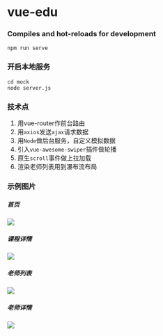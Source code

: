 # vue-edu

### Compiles and hot-reloads for development
```
npm run serve
```

### 开启本地服务
```
cd mock
node server.js
```

### 技术点

1. 用vue-router作前台路由
2. 用`axios`发送`ajax`请求数据
3. 用`Node`做后台服务，自定义模拟数据
4. 引入`vue-awesome-swiper`插件做轮播
5. 原生`scroll`事件做上拉加载
6. 渲染老师列表用到瀑布流布局

### 示例图片

##### 	首页

![](C:\Users\Administrator\Desktop\jinxun\vue\vue-edu\exampleImg\1549858020(1).jpg)

##### 	课程详情

![](C:\Users\Administrator\Desktop\jinxun\vue\vue-edu\exampleImg\1549858087(1).jpg)

##### 	老师列表

![](C:\Users\Administrator\Desktop\jinxun\vue\vue-edu\exampleImg\1549858272(1).jpg)

##### 	老师详情

![](C:\Users\Administrator\Desktop\jinxun\vue\vue-edu\exampleImg\1549858319(1).jpg)